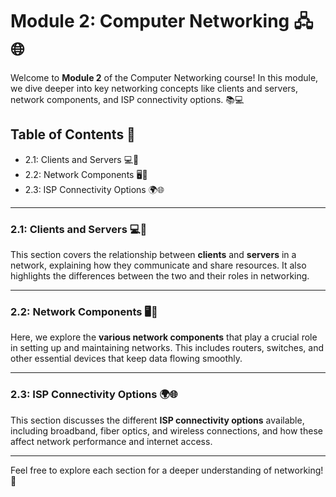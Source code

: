 # Module 2: Computer Networking 🖧🌐

Welcome to **Module 2** of the Computer Networking course! In this module, we dive deeper into key networking concepts like clients and servers, network components, and ISP connectivity options. 📚💻

## Table of Contents 📑

- 2.1: Clients and Servers 💻🔧
- 2.2: Network Components 🖥️🔌
- 2.3: ISP Connectivity Options 🌍🌐

---

### 2.1: Clients and Servers 💻🔧

This section covers the relationship between **clients** and **servers** in a network, explaining how they communicate and share resources. It also highlights the differences between the two and their roles in networking.

---

### 2.2: Network Components 🖥️🔌

Here, we explore the **various network components** that play a crucial role in setting up and maintaining networks. This includes routers, switches, and other essential devices that keep data flowing smoothly.

---

### 2.3: ISP Connectivity Options 🌍🌐

This section discusses the different **ISP connectivity options** available, including broadband, fiber optics, and wireless connections, and how these affect network performance and internet access.

---

Feel free to explore each section for a deeper understanding of networking! 🚀
